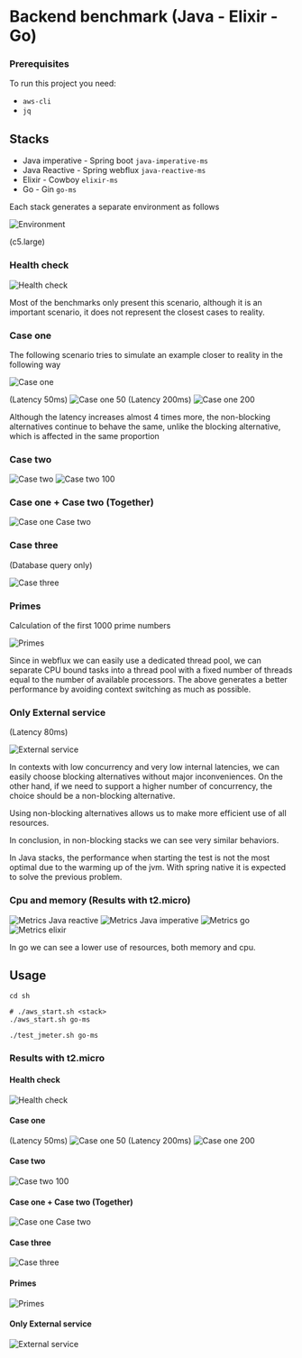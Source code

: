 # Backend benchmark (Java - Elixir - Go)

### Prerequisites
To run this project you need:

- `aws-cli`
- `jq`

## Stacks 
- Java imperative - Spring boot `java-imperative-ms`
- Java Reactive - Spring webflux `java-reactive-ms`
- Elixir - Cowboy `elixir-ms`
- Go - Gin `go-ms`


Each stack generates a separate environment as follows

![Environment](environment.png)

(c5.large)

### Health check

![Health check](c5.large/health-check.png)

Most of the benchmarks only present this scenario, although it is an important scenario, it does not represent the closest cases to reality.

### Case one

The following scenario tries to simulate an example closer to reality in the following way

![Case one](case-one.png)

(Latency 50ms)
![Case one 50](c5.large/case-one-latency-50.png)
(Latency 200ms)
![Case one 200](c5.large/case-one-latency-200.png)

Although the latency increases almost 4 times more, the non-blocking alternatives continue to behave the same, unlike the blocking alternative, which is affected in the same proportion

### Case two

![Case two](case-two.png)
![Case two 100](c5.large/case-two-latency-100.png)

### Case one + Case two (Together)

![Case one Case two](c5.large/case-one-case-two-latency-80.png)

### Case three
(Database query only)

![Case three](c5.large/case-three.png)

### Primes
Calculation of the first 1000 prime numbers

![Primes](c5.large/primes.png)

Since in webflux we can easily use a dedicated thread pool, we can separate CPU bound tasks into a thread pool with a fixed number of threads equal to the number of available processors. The above generates a better performance by avoiding context switching as much as possible.

### Only External service
(Latency 80ms)

![External service](c5.large/get-hello-latency-80.png)

In contexts with low concurrency and very low internal latencies, we can easily choose blocking alternatives without major inconveniences. On the other hand, if we need to support a higher number of concurrency, the choice should be a non-blocking alternative.

Using non-blocking alternatives allows us to make more efficient use of all resources.

In conclusion, in non-blocking stacks we can see very similar behaviors.

In Java stacks, the performance when starting the test is not the most optimal due to the warming up of the jvm. With spring native it is expected to solve the previous problem.


### Cpu and memory (Results with t2.micro)

![Metrics Java reactive](t2.micro/metrics-java-reactive.png)
![Metrics Java imperative](t2.micro/metrics-java-imperative.png)
![Metrics go](t2.micro/metrics-go.png)
![Metrics elixir](t2.micro/metrics-elixir.png)

In go we can see a lower use of resources, both memory and cpu.


## Usage

```shell
cd sh

# ./aws_start.sh <stack>
./aws_start.sh go-ms
```

```shell
./test_jmeter.sh go-ms
```

### Results with t2.micro


#### Health check

![Health check](t2.micro/health-check.png)

#### Case one

(Latency 50ms)
![Case one 50](t2.micro/case-one-latency-50.png)
(Latency 200ms)
![Case one 200](t2.micro/case-one-latency-200.png)

#### Case two

![Case two 100](t2.micro/case-two-latency-100.png)

#### Case one + Case two (Together)

![Case one Case two](t2.micro/case-one-case-two-latency-80.png)

#### Case three

![Case three](t2.micro/case-three.png)

#### Primes

![Primes](t2.micro/primes.png)

#### Only External service

![External service](t2.micro/get-hello-latency-80.png)
